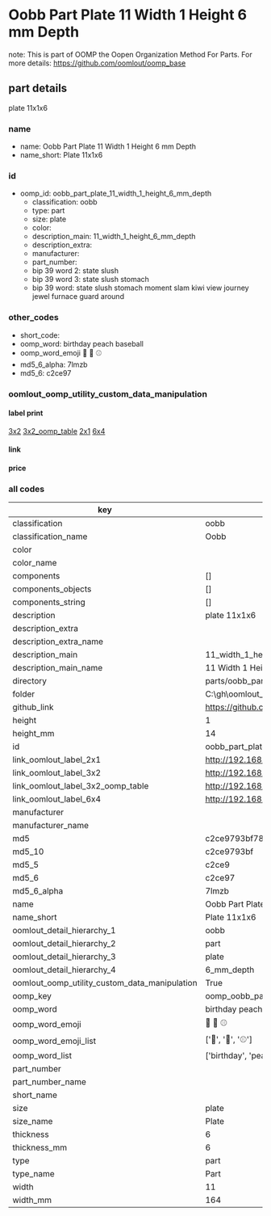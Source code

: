 # Oobb Part Plate 11 Width 1 Height 6 mm Depth  

note: This is part of OOMP the Oopen Organization Method For Parts. For more details: https://github.com/oomlout/oomp_base

##  part details
  



plate 11x1x6



### name
* name: Oobb Part Plate 11 Width 1 Height 6 mm Depth
* name_short: Plate 11x1x6 
### id
* oomp_id: oobb_part_plate_11_width_1_height_6_mm_depth
  * classification: oobb
  * type: part
  * size: plate
  * color: 
  * description_main: 11_width_1_height_6_mm_depth
  * description_extra: 
  * manufacturer: 
  * part_number: 
  * bip 39 word 2: state slush
  * bip 39 word 3: state slush stomach
  * bip 39 word: state slush stomach moment slam kiwi view journey jewel furnace guard around

### other_codes
* short_code: 
* oomp_word: birthday peach baseball
* oomp_word_emoji :birthday: :peach: :baseball:
* md5_6_alpha: 7lmzb
* md5_6: c2ce97






### oomlout_oomp_utility_custom_data_manipulation
#### label print
[3x2](http://192.168.1.245:1112/?label=oomp%207lmzb)
[3x2_oomp_table](http://192.168.1.108:1112/?label=oomp%207lmzb)
[2x1](http://192.168.1.242:1112/?label=oomp%207lmzb)
[6x4](http://192.168.1.55:1112/?label=oomp%207lmzb)    

#### link

                              

#### price







### all codes 
| key | value |  
| --- | --- |  
| classification | oobb |  
| classification_name | Oobb |  
| color |  |  
| color_name |  |  
| components | [] |  
| components_objects | [] |  
| components_string | [] |  
| description | plate 11x1x6 |  
| description_extra |  |  
| description_extra_name |  |  
| description_main | 11_width_1_height_6_mm_depth |  
| description_main_name | 11 Width 1 Height 6 mm Depth |  
| directory | parts/oobb_part_plate_11_width_1_height_6_mm_depth |  
| folder | C:\gh\oomlout_oobb_version_4_generated_parts\things\oobb_part_plate_11_width_1_height_6_mm_depth |  
| github_link | https://github.com/oomlout/oomlout_oomp_part_src/tree/main/parts/oobb_part_plate_11_width_1_height_6_mm_depth |  
| height | 1 |  
| height_mm | 14 |  
| id | oobb_part_plate_11_width_1_height_6_mm_depth |  
| link_oomlout_label_2x1 | http://192.168.1.242:1112/?label=oomp%207lmzb |  
| link_oomlout_label_3x2 | http://192.168.1.245:1112/?label=oomp%207lmzb |  
| link_oomlout_label_3x2_oomp_table | http://192.168.1.108:1112/?label=oomp%207lmzb |  
| link_oomlout_label_6x4 | http://192.168.1.55:1112/?label=oomp%207lmzb |  
| manufacturer |  |  
| manufacturer_name |  |  
| md5 | c2ce9793bf787e7dede588efac7316a6 |  
| md5_10 | c2ce9793bf |  
| md5_5 | c2ce9 |  
| md5_6 | c2ce97 |  
| md5_6_alpha | 7lmzb |  
| name | Oobb Part Plate 11 Width 1 Height 6 mm Depth |  
| name_short | Plate 11x1x6  |  
| oomlout_detail_hierarchy_1 | oobb |  
| oomlout_detail_hierarchy_2 | part |  
| oomlout_detail_hierarchy_3 | plate |  
| oomlout_detail_hierarchy_4 | 6_mm_depth |  
| oomlout_oomp_utility_custom_data_manipulation | True |  
| oomp_key | oomp_oobb_part_plate_11_width_1_height_6_mm_depth |  
| oomp_word | birthday peach baseball |  
| oomp_word_emoji | :birthday: :peach: :baseball: |  
| oomp_word_emoji_list | [':birthday:', ':peach:', ':baseball:'] |  
| oomp_word_list | ['birthday', 'peach', 'baseball'] |  
| part_number |  |  
| part_number_name |  |  
| short_name |  |  
| size | plate |  
| size_name | Plate |  
| thickness | 6 |  
| thickness_mm | 6 |  
| type | part |  
| type_name | Part |  
| width | 11 |  
| width_mm | 164 |  
